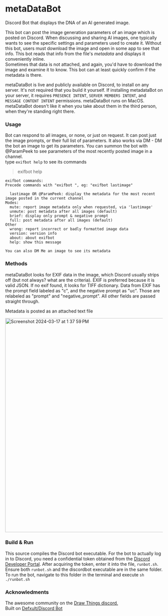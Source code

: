# metaDataBot
Discord Bot that displays the DNA of an AI generated image. 

This bot can post the image generation parameters of an image which is posted on Discord. When discussing and sharing AI images, one typically wants to see the specific settings and parameters used to create it. Without this bot, users must download the image and open in some app to see that info. This bot reads that info from the file's *metadata* and displays it conveniently inline.  
Sometimes that data is not attached, and again, you'd have to download the image and examine it to know. This bot can at least quickly confirm if the metadata is there. 

metaDataBot is live and publicly available on Discord, to install on any server. It's not required that you build it yourself. If installing metadataBot on your server, it requires `PRESENCE INTENT`, `SERVER MEMBERS INTENT`, and `MESSAGE CONTENT INTENT` permissions. metaDataBot runs on MacOS. metaDataBot doesn't like it when you take about them in the third person, when they're standing right there.

### Usage

Bot can respond to all images, or none, or just on request. It can post just the image prompts, or their full list of parameters. It also works via DM - DM the bot an image to get its parameters. You can summon the bot with @ParamPeek to see parameters of the most recently posted image in a channel.  
type `exifbot help` to see its commands

>exifbot help  

```
exifbot commands:
Precede commands with "exifbot ", eg: "exifbot lastimage"

  lastimage OR @ParamPeek: display the metadata for the most recent image posted in the current channel
Modes:
  mute: report image metadata only when requested, via 'lastimage'  
  unmute: post metadata after all images (default)
  brief: display only prompt & negative prompt  
  full: post metadata after all images (default)  
Other  
  wrong: report incorrect or badly formatted image data  
  version: version info  
  about: about exifbot  
  help: show this message  

You can also DM Me an image to see its metadata
```
### Methods

metaDataBot looks for EXIF data in the image, which Discord usually strips off (but not always? what are the criteria). EXIF is preferred because it is valid JSON. If no exif found, it looks for TIFF dictionary. Data from EXIF has the prompt field labeled as "c", and the negative prompt as "uc". Those are relabeled as "prompt" and "negative_prompt". All other fields are passed straight through.

Metadata is posted as an attached text file

<img width="683" alt="Screenshot 2024-03-17 at 1 37 59 PM" src="https://github.com/S1D1T1/metaDataBot/assets/156350598/2b8ff4f1-3a44-4c1e-9ec5-45800e67dc75">


### Build & Run  
This source compiles the Discord bot executable. For the bot to actually log in to Discord, you need a confidential token obtained from the [Discord Developer Portal](https://discord.com/developers/applications). After acquiring the token, enter it into the file, `runbot.sh`. Ensure both `runbot.sh` and the discordbot executable are in the same folder. To run the bot, navigate to this folder in the terminal and execute `sh ./runbot.sh`

### Acknowledments
The awesome community on the [Draw Things discord.](https://discord.gg/Zx9VXSqQUK)  
Built on [Defxult/Discord Bot](https://github.com/Defxult/Discord.swift)
